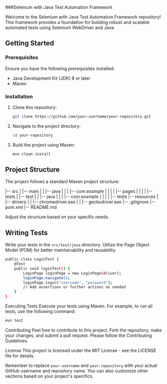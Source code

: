 ###Selenium with Java Test Automation Framework

Welcome to the Selenium with Java Test Automation Framework repository! This framework provides a foundation for building robust and scalable automated tests using Selenium WebDriver and Java.

## Getting Started

### Prerequisites
Ensure you have the following prerequisites installed:

- Java Development Kit (JDK) 8 or later
- Maven

### Installation
1. Clone this repository:

    ```bash
    git clone https://github.com/your-username/your-repository.git
    ```

2. Navigate to the project directory:

    ```bash
    cd your-repository
    ```

3. Build the project using Maven:

    ```bash
    mvn clean install
    ```

## Project Structure
The project follows a standard Maven project structure:

|-- src
| |-- main
| | |-- java
| | | |-- com.example
| | | | |-- pages
| | | | |-- tests
| |-- test
| | |-- java
| | | |-- com.example
| | | | |-- tests
|-- resources
| |-- drivers
| | |-- chromedriver.exe
| | |-- geckodriver.exe
|-- .gitignore
|-- pom.xml
|-- README.md


Adjust the structure based on your specific needs.

## Writing Tests
Write your tests in the `src/test/java` directory. Utilize the Page Object Model (POM) for better maintainability and reusability.

```bash
public class LoginTest {
    @Test
    public void loginTest() {
        LoginPage loginPage = new LoginPage(driver);
        loginPage.navigate();
        loginPage.login("username", "password");
        // Add assertions or further actions as needed
    }
} 
```

Executing Tests
Execute your tests using Maven. For example, to run all tests, use the following command:

```bash
mvn test
```

Contributing
Feel free to contribute to this project. Fork the repository, make your changes, and submit a pull request. Please follow the Contributing Guidelines.

License
This project is licensed under the MIT License - see the LICENSE file for details.


Remember to replace `your-username` and `your-repository` with your actual GitHub username and repository name. You can also customize other sections based on your project's specifics.

